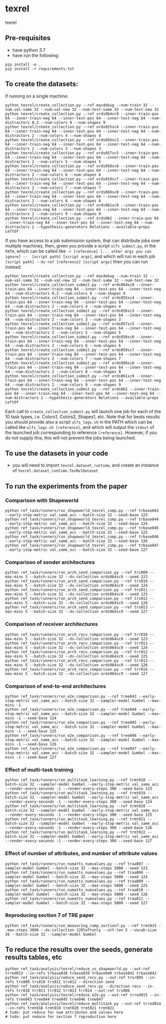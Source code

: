 # texrel
texrel

## Pre-requisites

- have python 3.7
- have run the following:
```
pip install -e .
pip install -r requirements.txt
```

## To create the datasets:

If running on a single machine:
```
python texrel/create_collection.py --ref macdebug --num-train 32 --num-val-same 32 --num-val-new 32 --num-test-same 32 --num-test-new 32
python texrel/create_collection.py --ref ords064sc9 --inner-train-pos 64 --inner-train-neg 64 --inner-test-pos 64 --inner-test-neg 64 --num-distractors 0,2 --num-colors 9 --num-shapes 9
python texrel/create_collection.py --ref ords055sc4 --inner-train-pos 64 --inner-train-neg 64 --inner-test-pos 64 --inner-test-neg 64 --num-distractors 2 --num-colors 4 --num-shapes 4
python texrel/create_collection.py --ref ords056sc3 --inner-train-pos 64 --inner-train-neg 64 --inner-test-pos 64 --inner-test-neg 64 --num-distractors 2 --num-colors 3 --num-shapes 3
python texrel/create_collection.py --ref ords057sc5 --inner-train-pos 64 --inner-train-neg 64 --inner-test-pos 64 --inner-test-neg 64 --num-distractors 2 --num-colors 5 --num-shapes 5
python texrel/create_collection.py --ref ords058sc6 --inner-train-pos 64 --inner-train-neg 64 --inner-test-pos 64 --inner-test-neg 64 --num-distractors 2 --num-colors 6 --num-shapes 6
python texrel/create_collection.py --ref ords059sc7 --inner-train-pos 64 --inner-train-neg 64 --inner-test-pos 64 --inner-test-neg 64 --num-distractors 2 --num-colors 7 --num-shapes 7
python texrel/create_collection.py --ref ords060sc8 --inner-train-pos 64 --inner-train-neg 64 --inner-test-pos 64 --inner-test-neg 64 --num-distractors 2 --num-colors 8 --num-shapes 8
python texrel/create_collection.py --ref ords061sc9 --inner-train-pos 64 --inner-train-neg 64 --inner-test-pos 64 --inner-test-neg 64 --num-distractors 2 --num-colors 9 --num-shapes 9
python texrel/create_collection.py --ref ords062 --inner-train-pos 64 --inner-train-neg 64 --inner-test-pos 64 --inner-test-neg 64 --num-distractors 2 --hypothesis-generators Relations --available-preps LeftOf
```

If you have access to a job submission system, that can distribute jobs over multiple machines, then, given you provide a script `ulfs_submit.py`, in the `PATH`, which can be called like `-r [reference] [... other args you can ignore] --  [script path] [script args]`, and which will run in each job `[script path] --ds-ref [reference] [script args]` then you can run instead:

```
python texrel/create_collection.py --ref macdebug --num-train 32 --num-val-same 32 --num-val-new 32 --num-test-same 32 --num-test-new 32
python texrel/create_collection_submit.py --ref ords064sc9 --inner-train-pos 64 --inner-train-neg 64 --inner-test-pos 64 --inner-test-neg 64 --num-distractors 0,2 --num-colors 9 --num-shapes 9
python texrel/create_collection_submit.py --ref ords055sc4 --inner-train-pos 64 --inner-train-neg 64 --inner-test-pos 64 --inner-test-neg 64 --num-distractors 2 --num-colors 4 --num-shapes 4
python texrel/create_collection_submit.py --ref ords056sc3 --inner-train-pos 64 --inner-train-neg 64 --inner-test-pos 64 --inner-test-neg 64 --num-distractors 2 --num-colors 3 --num-shapes 3
python texrel/create_collection_submit.py --ref ords057sc5 --inner-train-pos 64 --inner-train-neg 64 --inner-test-pos 64 --inner-test-neg 64 --num-distractors 2 --num-colors 5 --num-shapes 5
python texrel/create_collection_submit.py --ref ords058sc6 --inner-train-pos 64 --inner-train-neg 64 --inner-test-pos 64 --inner-test-neg 64 --num-distractors 2 --num-colors 6 --num-shapes 6
python texrel/create_collection_submit.py --ref ords059sc7 --inner-train-pos 64 --inner-train-neg 64 --inner-test-pos 64 --inner-test-neg 64 --num-distractors 2 --num-colors 7 --num-shapes 7
python texrel/create_collection_submit.py --ref ords060sc8 --inner-train-pos 64 --inner-train-neg 64 --inner-test-pos 64 --inner-test-neg 64 --num-distractors 2 --num-colors 8 --num-shapes 8
python texrel/create_collection_submit.py --ref ords061sc9 --inner-train-pos 64 --inner-train-neg 64 --inner-test-pos 64 --inner-test-neg 64 --num-distractors 2 --num-colors 9 --num-shapes 9
python texrel/create_collection_submit.py --ref ords062 --inner-train-pos 64 --inner-train-neg 64 --inner-test-pos 64 --inner-test-neg 64 --num-distractors 2 --hypothesis-generators Relations --available-preps LeftOf
```

Each call to `create_collection_submit.py` will launch one job for each of the 10 task types, i.e. Colors1, Colors2, Shapes1, etc. Note that for bests results you should provide also a script `ulfs_logs.sh` in the PATH which can be called like `ulfs_logs.sh [reference]`, and which will output the `stdout` of the launched job corresponding to reference `[reference]`. However, if you do not supply this, this will not prevent the jobs being launched.

## To use the datasets in your code

- you will need to import `texrel.dataset_runtime`, and create an instance of `texrel.dataset_runtime.TexRelDataset`

## To run the experiments from the paper

### Comparison with Shapeworld

```
python ref_task/runners/run_shapeworld_texrel_comp.py --ref trbase043 --early-stop-metric val_same_acc --batch-size 32 --seed-base 123
python ref_task/runners/run_shapeworld_texrel_comp.py --ref trbase044 --early-stop-metric val_same_acc --batch-size 32 --seed-base 124
python ref_task/runners/run_shapeworld_texrel_comp.py --ref trbase045 --early-stop-metric val_same_acc --batch-size 32 --seed-base 125
python ref_task/runners/run_shapeworld_texrel_comp.py --ref trbase046 --early-stop-metric val_same_acc --batch-size 32 --seed-base 126
python ref_task/runners/run_shapeworld_texrel_comp.py --ref trbase047 --early-stop-metric val_same_acc --batch-size 32 --seed-base 127
```

### Comparison of sender architectures

```
python ref_task/runners/run_arch_send_comparison.py --ref trs009 --max-mins 5 --batch-size 32 --ds-collection ords064sc9 --seed 123
python ref_task/runners/run_arch_send_comparison.py --ref trs010 --max-mins 5 --batch-size 32 --ds-collection ords064sc9 --seed 124
python ref_task/runners/run_arch_send_comparison.py --ref trs011 --max-mins 5 --batch-size 32 --ds-collection ords064sc9 --seed 125
python ref_task/runners/run_arch_send_comparison.py --ref trs012 --max-mins 5 --batch-size 32 --ds-collection ords064sc9 --seed 126
python ref_task/runners/run_arch_send_comparison.py --ref trs013 --max-mins 5 --batch-size 32 --ds-collection ords064sc9 --seed 127
```

### Comparison of receiver architectures

```
python ref_task/runners/run_arch_recv_comparison.py --ref trr010 --max-mins 5 --batch-size 32 --ds-collection ords064sc9 --seed 123
python ref_task/runners/run_arch_recv_comparison.py --ref trr011 --max-mins 5 --batch-size 32 --ds-collection ords064sc9 --seed 124
python ref_task/runners/run_arch_recv_comparison.py --ref trr012 --max-mins 5 --batch-size 32 --ds-collection ords064sc9 --seed 125
python ref_task/runners/run_arch_recv_comparison.py --ref trr013 --max-mins 5 --batch-size 32 --ds-collection ords064sc9 --seed 126
python ref_task/runners/run_arch_recv_comparison.py --ref trr014 --max-mins 5 --batch-size 32 --ds-collection ords064sc9 --seed 127
```

### Comparison of end-to-end architectures

```
python ref_task/runners/run_e2e_comparison.py --ref tree043 --early-stop-metric val_same_acc --batch-size 32 --sampler-model Gumbel --max-mins -1
python ref_task/runners/run_e2e_comparison.py --ref tree044 --early-stop-metric val_same_acc --batch-size 32 --sampler-model Gumbel --max-mins -1 --seed-base 124
python ref_task/runners/run_e2e_comparison.py --ref tree045 --early-stop-metric val_same_acc --batch-size 32 --sampler-model Gumbel --max-mins -1 --seed-base 125
python ref_task/runners/run_e2e_comparison.py --ref tree046 --early-stop-metric val_same_acc --batch-size 32 --sampler-model Gumbel --max-mins -1 --seed-base 126
python ref_task/runners/run_e2e_comparison.py --ref tree047 --early-stop-metric val_same_acc --batch-size 32 --sampler-model Gumbel --max-mins -1 --seed-base 127
```

### Effect of multi-task training

```
python ref_task/runners/run_multitask_learning.py --ref trmt018 --batch-size 32 --sampler-model Gumbel --early-stop-metric val_same_acc --render-every-seconds -1 --render-every-steps 300 --seed-base 123
python ref_task/runners/run_multitask_learning.py --ref trmt019 --batch-size 32 --sampler-model Gumbel --early-stop-metric val_same_acc --render-every-seconds -1 --render-every-steps 300 --seed-base 124
python ref_task/runners/run_multitask_learning.py --ref trmt020 --batch-size 32 --sampler-model Gumbel --early-stop-metric val_same_acc --render-every-seconds -1 --render-every-steps 300 --seed-base 125
python ref_task/runners/run_multitask_learning.py --ref trmt021 --batch-size 32 --sampler-model Gumbel --early-stop-metric val_same_acc --render-every-seconds -1 --render-every-steps 300 --seed-base 126
python ref_task/runners/run_multitask_learning.py --ref trmt022 --batch-size 32 --sampler-model Gumbel --early-stop-metric val_same_acc --render-every-seconds -1 --render-every-steps 300 --seed-base 127
```


### Effect of number of attributes, and number of attribute values

```
python ref_task/runners/run_numatts_numvalues.py --ref traa007 --sampler-model Gumbel --batch-size 32 --max-steps 5000 --seed 123
python ref_task/runners/run_numatts_numvalues.py --ref traa008 --sampler-model Gumbel --batch-size 32 --max-steps 5000 --seed 124
python ref_task/runners/run_numatts_numvalues.py --ref traa009 --sampler-model Gumbel --batch-size 32 --max-steps 5000 --seed 125
python ref_task/runners/run_numatts_numvalues.py --ref traa010 --sampler-model Gumbel --batch-size 32 --max-steps 5000 --seed 126
python ref_task/runners/run_numatts_numvalues.py --ref traa011 --sampler-model Gumbel --batch-size 32 --max-steps 5000 --seed 127
```

### Reproducing section 7 of TRE paper

```
python ref_task/runners/run_measuring_comp_section7.py --ref trmc015 --max-steps 3000 --ds-collection 128leftonly --utt-len 5 --vocab-size 26 --batch-size 32 --sampler-model Gumbel
```

## To reduce the results over the seeds, generate results tables, etc

```
python ref_task/analysis/texrel/reduce_vs_shapeworld.py --out-ref trred013 --in-refs trbase038 trbase039 trbase040 trbase041 trbase042
python ref_task/analysis/reduce_send_recv.py --out-ref trsr005 --in-refs trs009 trs010 trs011 trs012 --direction send
python ref_task/analysis/reduce_send_recv.py --direction recv --in-refs trr010 trr011 trr012 trr013 trr014 --out-ref trs006
python ref_task/analysis/texrel/reduce_e2e.py --out-ref trred015 --in-refs tree043 tree044 tree045 tree046 tree047
python ref_task/analysis/texrel/reduce_multitask.py --out-ref trred014 --in-refs trmt018 trmt019 trmt020 trmt021 trmt021
# todo: put reduce for num attributes and values here
# todo: put reduce for section 7 reproduction here
```
